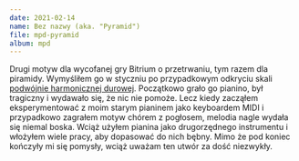 ```yaml
---
date: 2021-02-14
name: Bez nazwy (aka. "Pyramid")
file: mpd-pyramid
album: mpd
---
```


Drugi motyw dla wycofanej gry Bitrium o przetrwaniu, tym razem dla piramidy. Wymyśliłem go w styczniu po przypadkowym odkryciu skali [podwójnie harmonicznej durowej](https://en.wikipedia.org/wiki/Double_harmonic_scale). Początkowo grało go pianino, był tragiczny i wydawało się, że nic nie pomoże. Lecz kiedy zacząłem eksperymentować z moim starym pianinem jako keyboardem MIDI i przypadkowo zagrałem motyw chórem z pogłosem, melodia nagle wydała się niemal boska. Wciąż użyłem pianina jako drugorzędnego instrumentu i włożyłem wiele pracy, aby dopasować do nich bębny. Mimo że pod koniec kończyły mi się pomysły, wciąż uważam ten utwór za dość niezwykły.
